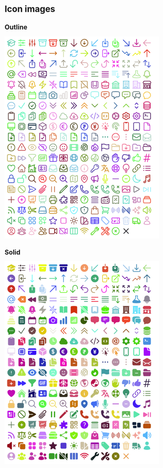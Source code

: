# Icon images

## Outline

<p align="center">
<img width="650" src="/static/images/heros2.png" />
</p>

## Solid

<p align="center">
<img width="650" src="/static/images/heros2-solid.png" />
</p>